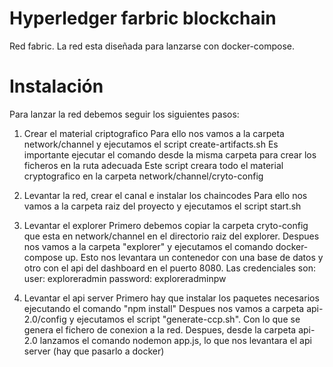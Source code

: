 
# Hyperledger farbric blockchain

Red fabric. La red esta diseñada para lanzarse con docker-compose.

# Instalación

Para lanzar la red debemos seguir los siguientes pasos:

1. Crear el material criptografico
    Para ello nos vamos a la carpeta network/channel y ejecutamos el script create-artifacts.sh
    Es importante ejecutar el comando desde la misma carpeta para crear los ficheros en la ruta adecuada
    Este script creara todo el material cryptografico en la carpeta network/channel/cryto-config

2. Levantar la red, crear el canal e instalar los chaincodes
    Para ello nos vamos a la carpeta raiz del proyecto y ejecutamos el script start.sh

3. Levantar el explorer
    Primero debemos copiar la carpeta cryto-config que esta en network/channel en el directorio raiz del
    explorer.
    Despues nos vamos a la carpeta "explorer" y ejecutamos el comando docker-compose up. Esto nos levantara un contenedor con una base de datos y otro con el api del dashboard en el puerto 8080.
    Las credenciales son:
        user: exploreradmin
        password: exploreradminpw
4. Levantar el api server
    Primero hay que instalar los paquetes necesarios ejecutando el comando "npm install"
    Despues nos vamos a carpeta api-2.0/config y ejecutamos el script "generate-ccp.sh". Con lo que se genera el fichero de conexion a la red.
    Despues, desde la carpeta api-2.0 lanzamos el comando nodemon app.js, lo que nos levantara el api server (hay que pasarlo a docker)
    
